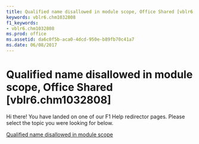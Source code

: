 ```yaml
---
title: Qualified name disallowed in module scope, Office Shared [vblr6.chm1032808]
keywords: vblr6.chm1032808
f1_keywords:
- vblr6.chm1032808
ms.prod: office
ms.assetid: da6c0f5b-aca0-4dcd-950e-b89fb70c41a7
ms.date: 06/08/2017
---
```



# Qualified name disallowed in module scope, Office Shared [vblr6.chm1032808]

Hi there! You have landed on one of our F1 Help redirector pages. Please select the topic you were looking for below.

[Qualified name disallowed in module scope](http://msdn.microsoft.com/library/463cafc7-1af6-95b3-ee63-1681a82fb4ac%28Office.15%29.aspx)

